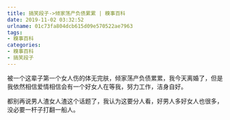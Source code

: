 ```yaml
---
title: 搞笑段子->倾家荡产负债累累 | 糗事百科
date: 2019-11-02 03:32:52
urlname: 01c73fa804dcb615d09e570522ae7963
tags: 
- 糗事百科
categories:
- 糗事百科
- 搞笑段子
---
```

被一个这辈子第一个女人伤的体无完肤，倾家荡产负债累累，我今天离婚了，但是我依然相信爱情相信会有一个好女人在等我，努力工作，洁身自好。

都别再说男人渣女人渣这个话题了，我认为这要分人看，好男人多好女人也很多，没必要一杆子打翻一船人。


